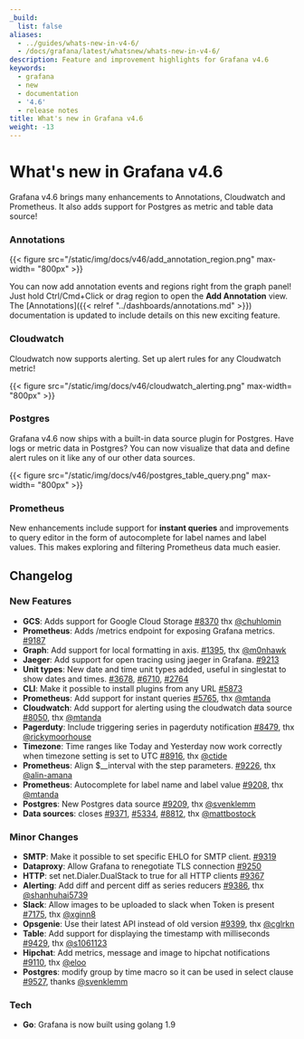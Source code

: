 ```yaml
---
_build:
  list: false
aliases:
  - ../guides/whats-new-in-v4-6/
  - /docs/grafana/latest/whatsnew/whats-new-in-v4-6/
description: Feature and improvement highlights for Grafana v4.6
keywords:
  - grafana
  - new
  - documentation
  - '4.6'
  - release notes
title: What's new in Grafana v4.6
weight: -13
---
```


# What's new in Grafana v4.6

Grafana v4.6 brings many enhancements to Annotations, Cloudwatch and Prometheus. It also adds support for Postgres as metric and table data source!

### Annotations

{{< figure src="/static/img/docs/v46/add_annotation_region.png"  max-width= "800px" >}}

You can now add annotation events and regions right from the graph panel! Just hold Ctrl/Cmd+Click or drag region to open the **Add Annotation** view. The
[Annotations]({{< relref "../dashboards/annotations.md" >}}) documentation is updated to include details on this new exciting feature.

### Cloudwatch

Cloudwatch now supports alerting. Set up alert rules for any Cloudwatch metric!

{{< figure src="/static/img/docs/v46/cloudwatch_alerting.png"  max-width= "800px" >}}

### Postgres

Grafana v4.6 now ships with a built-in data source plugin for Postgres. Have logs or metric data in Postgres? You can now visualize that data and
define alert rules on it like any of our other data sources.

{{< figure src="/static/img/docs/v46/postgres_table_query.png"  max-width= "800px" >}}

### Prometheus

New enhancements include support for **instant queries** and improvements to query editor in the form of autocomplete for label names and label values.
This makes exploring and filtering Prometheus data much easier.

## Changelog

### New Features

- **GCS**: Adds support for Google Cloud Storage [#8370](https://github.com/grafana/grafana/issues/8370) thx [@chuhlomin](https://github.com/chuhlomin)
- **Prometheus**: Adds /metrics endpoint for exposing Grafana metrics. [#9187](https://github.com/grafana/grafana/pull/9187)
- **Graph**: Add support for local formatting in axis. [#1395](https://github.com/grafana/grafana/issues/1395), thx [@m0nhawk](https://github.com/m0nhawk)
- **Jaeger**: Add support for open tracing using jaeger in Grafana. [#9213](https://github.com/grafana/grafana/pull/9213)
- **Unit types**: New date and time unit types added, useful in singlestat to show dates and times. [#3678](https://github.com/grafana/grafana/issues/3678), [#6710](https://github.com/grafana/grafana/issues/6710), [#2764](https://github.com/grafana/grafana/issues/2764)
- **CLI**: Make it possible to install plugins from any URL [#5873](https://github.com/grafana/grafana/issues/5873)
- **Prometheus**: Add support for instant queries [#5765](https://github.com/grafana/grafana/issues/5765), thx [@mtanda](https://github.com/mtanda)
- **Cloudwatch**: Add support for alerting using the cloudwatch data source [#8050](https://github.com/grafana/grafana/pull/8050), thx [@mtanda](https://github.com/mtanda)
- **Pagerduty**: Include triggering series in pagerduty notification [#8479](https://github.com/grafana/grafana/issues/8479), thx [@rickymoorhouse](https://github.com/rickymoorhouse)
- **Timezone**: Time ranges like Today and Yesterday now work correctly when timezone setting is set to UTC [#8916](https://github.com/grafana/grafana/issues/8916), thx [@ctide](https://github.com/ctide)
- **Prometheus**: Align $\_\_interval with the step parameters. [#9226](https://github.com/grafana/grafana/pull/9226), thx [@alin-amana](https://github.com/alin-amana)
- **Prometheus**: Autocomplete for label name and label value [#9208](https://github.com/grafana/grafana/pull/9208), thx [@mtanda](https://github.com/mtanda)
- **Postgres**: New Postgres data source [#9209](https://github.com/grafana/grafana/pull/9209), thx [@svenklemm](https://github.com/svenklemm)
- **Data sources**: closes [#9371](https://github.com/grafana/grafana/issues/9371), [#5334](https://github.com/grafana/grafana/issues/5334), [#8812](https://github.com/grafana/grafana/issues/8812), thx [@mattbostock](https://github.com/mattbostock)

### Minor Changes

- **SMTP**: Make it possible to set specific EHLO for SMTP client. [#9319](https://github.com/grafana/grafana/issues/9319)
- **Dataproxy**: Allow Grafana to renegotiate TLS connection [#9250](https://github.com/grafana/grafana/issues/9250)
- **HTTP**: set net.Dialer.DualStack to true for all HTTP clients [#9367](https://github.com/grafana/grafana/pull/9367)
- **Alerting**: Add diff and percent diff as series reducers [#9386](https://github.com/grafana/grafana/pull/9386), thx [@shanhuhai5739](https://github.com/shanhuhai5739)
- **Slack**: Allow images to be uploaded to slack when Token is present [#7175](https://github.com/grafana/grafana/issues/7175), thx [@xginn8](https://github.com/xginn8)
- **Opsgenie**: Use their latest API instead of old version [#9399](https://github.com/grafana/grafana/pull/9399), thx [@cglrkn](https://github.com/cglrkn)
- **Table**: Add support for displaying the timestamp with milliseconds [#9429](https://github.com/grafana/grafana/pull/9429), thx [@s1061123](https://github.com/s1061123)
- **Hipchat**: Add metrics, message and image to hipchat notifications [#9110](https://github.com/grafana/grafana/issues/9110), thx [@eloo](https://github.com/eloo)
- **Postgres**: modify group by time macro so it can be used in select clause [#9527](https://github.com/grafana/grafana/pull/9527), thanks [@svenklemm](https://github.com/svenklemm)

### Tech

- **Go**: Grafana is now built using golang 1.9
